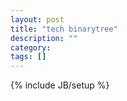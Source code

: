 ```yaml
---
layout: post
title: "tech binarytree"
description: ""
category: 
tags: []
---
```

{% include JB/setup %}
